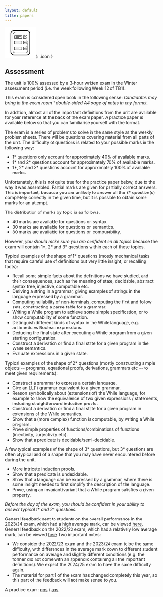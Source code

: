 ```yaml
---
layout: default
title: papers
---
```


![report card](assets/icons8-report-card-100.png){: .icon } 
## Assessment

The unit is 100% assessed by a 3-hour written exam in the Winter assessment period (i.e. the week following Week 12 of TB1).

This exam is considered open book in the following sense:
*Candidates may bring to the exam room 1 double-sided A4 page of notes in any format.*

In addition, almost all of the important definitions from the unit are available for your reference at the back of the exam paper.  A practice paper is available below so that you can familiarise yourself with the format.

The exam is a series of problems to solve in the same style as the weekly problem sheets.  There will be questions covering material from all parts of the unit.  The difficulty of questions is related to your possible marks in the following way:

* 1* questions only account for approximately 40% of available marks.
* 1* and 2* questions account for approximately 70% of available marks.
* 1\*, 2\* and 3* questions account for approximately 100% of available marks.

Unfortunately, this is not quite true for the practice paper below, due to the way it was assembled.  Partial marks are given for partially correct answers.  This is important, because you are unlikely to answer all the 3* question(s) completely correctly in the given time, but it is possible to obtain some marks for an attempt.

The distribution of marks by topic is as follows:
* 40 marks are available for questions on syntax.
* 30 marks are available for questions on semantics.
* 30 marks are available for questions on computability.

However, *you should make sure you are confident on all topics* because the exam will contain 1*, 2* and 3* questions within each of these topics.

Typical examples of the shape of 1* questions (mostly mechanical tasks that require careful use of definitions but very little insight, or recalling facts):
* Recall some simple facts about the definitions we have studied, and their consequences, such as the meaning of state, decidable, abstract syntax tree, injective, computable etc.
* Deriving a string in a grammar, giving examples of strings in the language expressed by a grammar. 
* Computing nullability of non-terminals, computing the first and follow sets, constructing a parse table for a grammar.
* Writing a While program to achieve some simple specification, or to show computability of some function.
* Distinguish different kinds of syntax in the While language, e.g. arithmetic vs Boolean expressions.
* Deducing the final state after executing a While program from a given starting configuration.
* Construct a derivation or find a final state for a given program in the While semantics.
* Evaluate expressions in a given state.

Typical examples of the shape of 2* questions (mostly constructing simple objects -- programs, equational proofs, derivations, grammars etc -- to meet given requirements):
* Construct a grammar to express a certain language.
* Give an LL(1) grammar equivalent to a given grammar.
* Reason symbolically about (extensions of) the While language, for example to show the equivalence of two given expressions / statements, including straightforward induction proofs.
* Construct a derivation or find a final state for a given program in extensions of the While semantics.
* Show that a (more complex) function is computable, by writing a While program.
* Prove simple properties of functions/combinations of functions (injectivity, surjectivity etc).
* Show that a predicate is decidable/semi-decidable.

A few typical examples of the shape of 3* questions, but 3* questions are often atypical and of a shape that you may have never encountered before during the unit.
* More intricate induction proofs.
* Show that a predicate is undecidable.
* Show that a language can be expressed by a grammar, where there is some insight needed to first simplify the description of the language.
* Prove, using an invariant/variant that a While program satisfies a given property.

*Before the day of the exam, you should be confident in your ability to answer typical 1\* and 2\* questions.*

General feedback sent to students on the overall performance in the 2023/24 exam, which had a high average mark, can be viewed [here](feedback23.txt).  General feedback on the 2022/23 exam, which had a relatively low average mark, can be viewed [here](feedback22.txt)  Two important notes:

* We consider the 2022/23 exam and the 2023/24 exam to be the same difficulty, with differences in the average mark down to different student performance on average and slightly different conditions (e.g. the former did not come with an appendix containing all the important definitions).  We expect the 2024/25 exam to have the same difficulty again.
* The material for part 1 of the exam has changed completely this year, so this part of the feedback will not make sense to you.

A practice exam: <a href="papers/exam.pdf" target="_blank">qns</a> / <a href="papers/exam-answers.pdf" target="_blank">ans</a>

<!-- <p>
  Miscellaneous exam problems: <a href="questions/sheet13.pdf" target="_blank">qns</a> / <a href="answers/sheet13.pdf" target="_blank">ans</a>
</p> -->
